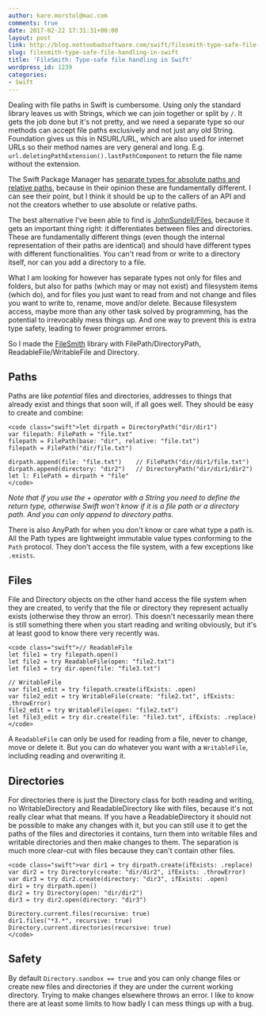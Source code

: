 ```yaml
---
author: kare.morstol@mac.com
comments: true
date: 2017-02-22 17:31:31+00:00
layout: post
link: http://blog.nottoobadsoftware.com/swift/filesmith-type-safe-file-handling-in-swift/
slug: filesmith-type-safe-file-handling-in-swift
title: 'FileSmith: Type-safe file handling in Swift'
wordpress_id: 1239
categories:
- Swift
---
```


Dealing with file paths in Swift is cumbersome. Using only the standard library leaves us with Strings, which we can join together or split by `/`. It gets the job done but it's not pretty, and we need a separate type so our methods can accept file paths exclusively and not just any old String. Foundation gives us this in NSURL/URL, which are also used for internet URLs so their method names are very general and long. E.g. `url.deletingPathExtension().lastPathComponent` to return the file name without the extension.

The Swift Package Manager has [separate types for absolute paths and relative paths](https://github.com/apple/swift-package-manager/blob/e223d9f6dadc65e63d81c86c305295dc70c4b16c/Sources/Basic/Path.swift), because in their opinion these are fundamentally different. I can see their point, but I think it should be up to the callers of an API and not the creators whether to use absolute or relative paths.

The best alternative I've been able to find is [JohnSundell/Files](https://github.com/JohnSundell/Files), because it gets an important thing right: it differentiates between files and directories. These are fundamentally different things (even though the internal representation of their paths are identical) and should have different types with different functionalities. You can't read from or write to a directory itself, nor can you add a directory to a file.

What I am looking for however has separate types not only for files and folders, but also for paths (which may or may not exist) and filesystem items (which do), and for files you just want to read from and not change and files you want to write to, rename, move and/or delete. Because filesystem access, maybe more than any other task solved by programming, has the potential to irrevocably mess things up. And one way to prevent this is extra type safety, leading to fewer programmer errors.

So I made the [FileSmith](https://github.com/kareman/FileSmith) library with FilePath/DirectoryPath, ReadableFile/WritableFile and Directory.

<!-- more -->

## Paths

Paths are like _potential_ files and directories, addresses to things that already exist and things that soon will, if all goes well. They should be easy to create and combine:


    
    <code class="swift">let dirpath = DirectoryPath("dir/dir1")
    var filepath: FilePath = "file.txt"
    filepath = FilePath(base: "dir", relative: "file.txt")
    filepath = FilePath("dir/file.txt")
    
    dirpath.append(file: "file.txt")    // FilePath("dir/dir1/file.txt")
    dirpath.append(directory: "dir2")   // DirectoryPath("dir/dir1/dir2")
    let l: FilePath = dirpath + "file"
    </code>

_Note that if you use the + operator with a String you need to define the return type, otherwise Swift won't know if it is a file path or a directory path. And you can only append to directory paths._

There is also AnyPath for when you don't know or care what type a path is. All the Path types are lightweight immutable value types conforming to the `Path` protocol. They don't access the file system, with a few exceptions like `.exists`.

## Files

File and Directory objects on the other hand access the file system when they are created, to verify that the file or directory they represent actually exists (otherwise they throw an error). This doesn't necessarily mean there is still something there when you start reading and writing obviously, but it's at least good to know there very recently was.


    
    <code class="swift">// ReadableFile
    let file1 = try filepath.open()
    let file2 = try ReadableFile(open: "file2.txt")
    let file3 = try dir.open(file: "file3.txt")
    
    // WritableFile
    var file1_edit = try filepath.create(ifExists: .open)
    var file2_edit = try WritableFile(create: "file2.txt", ifExists: .throwError)
    file2_edit = try WritableFile(open: "file2.txt")
    let file3_edit = try dir.create(file: "file3.txt", ifExists: .replace)
    </code>

A `ReadableFile` can only be used for reading from a file, never to change, move or delete it. But you can do whatever you want with a `WritableFile`, including reading and overwriting it.

## Directories

For directories there is just the Directory class for both reading and writing, no WritableDirectory and ReadableDirectory like with files, because it's not really clear what that means. If you have a ReadableDirectory it should not be possible to make any changes with it, but you can still use it to get the paths of the files and directories it contains, turn them into writable files and writable directories and then make changes to them. The separation is much more clear-cut with files because they can't contain other files.


    
    <code class="swift">var dir1 = try dirpath.create(ifExists: .replace)
    var dir2 = try Directory(create: "dir/dir2", ifExists: .throwError)
    var dir3 = try dir2.create(directory: "dir3", ifExists: .open)
    dir1 = try dirpath.open()
    dir2 = try Directory(open: "dir/dir2")
    dir3 = try dir2.open(directory: "dir3")
    
    Directory.current.files(recursive: true)
    dir1.files("*3.*", recursive: true)
    Directory.current.directories(recursive: true)
    </code>

## Safety

By default `Directory.sandbox == true` and you can only change files or create new files and directories if they are under the current working directory. Trying to make changes elsewhere throws an error. I like to know there are at least some limits to how badly I can mess things up with a bug.
